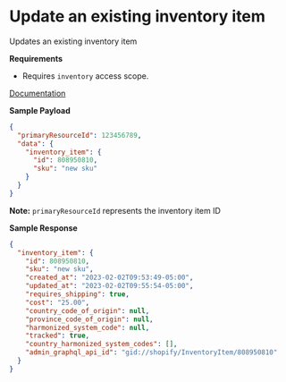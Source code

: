 # Update an existing inventory item

Updates an existing inventory item

**Requirements**

- Requires `inventory` access scope.

[Documentation](https://shopify.dev/docs/admin-api/rest/reference/inventory/inventoryitem)

**Sample Payload**

```json
{
  "primaryResourceId": 123456789,
  "data": {
    "inventory_item": {
      "id": 808950810,
      "sku": "new sku"
    }
  }
}
```

**Note:** `primaryResourceId` represents the inventory item ID

**Sample Response**

```json
{
  "inventory_item": {
    "id": 808950810,
    "sku": "new sku",
    "created_at": "2023-02-02T09:53:49-05:00",
    "updated_at": "2023-02-02T09:55:54-05:00",
    "requires_shipping": true,
    "cost": "25.00",
    "country_code_of_origin": null,
    "province_code_of_origin": null,
    "harmonized_system_code": null,
    "tracked": true,
    "country_harmonized_system_codes": [],
    "admin_graphql_api_id": "gid://shopify/InventoryItem/808950810"
  }
}
```
